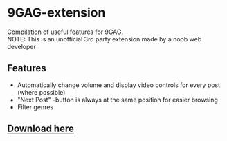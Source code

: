 # 9GAG-extension
Compilation of useful features for 9GAG.  
NOTE: This is an unofficial 3rd party extension made by a noob web developer

## Features
- Automatically change volume and display video controls for every post (where possible)
- "Next Post" -button is always at the same position for easier browsing
- Filter genres


## [Download here](https://addons.mozilla.org/en-US/firefox/addon/9gag-extension/)
